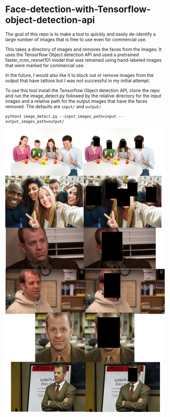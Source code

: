 # Face-detection-with-Tensorflow-object-detection-api

The goal of this repo is to make a tool to quickly and easily de-identify a large number of images that is free to use even for commercial use.

This takes a directory of images and removes the faces from the images. It uses the Tensorflow Object detection API and used a pretrained faster_rcnn_resnet101 model that was retrained using hand-labeled images that were marked for commercial use. 

In the future, I would also like it to block out or remove images from the output that have tattoos but I was not successful in my initial attempt. 

To use this tool install the Tensorflow Object detection API, clone the repo and run the image_detect.py followed by the relative directory for the input images and a relative path for the output images that have the faces removed. The defaults are `input/` and `output/`
```
python3 image_detect.py --input_images_path=input --output_images_path=output/
```
![alt text](https://raw.githubusercontent.com/john-cusack/Face-detection-with-Tensorflow-object-detection-api/master/deid_v1.png)
